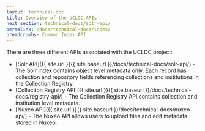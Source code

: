 ```yaml
---
layout: technical-doc 
title: Overview of the UCLDC APIs
next_section: technical-docs/solr-api/
permalink: /docs/technical-docs/index/
breadcrumbs: Common Index API
---
```


There are three different APIs associated with the UCLDC project:

- [Solr API]({{ site.url }}{{ site.baseurl }}/docs/technical-docs/solr-api/) - The Solr index contains object level metadata only. Each record has collection and repository fields referencing collections and institutions in the Collection Registry. 
- [Collection Registry API]({{ site.url }}{{ site.baseurl }}/docs/technical-docs/registry-api/) - The Collection Registry API contains collection and institution level metadata. 
- [Nuxeo API]({{ site.url }}{{ site.baseurl }}/docs/technical-docs/nuxeo-api/) - The Nuxeo API allows users to upload files and edit metadata stored in Nuxeo. 
